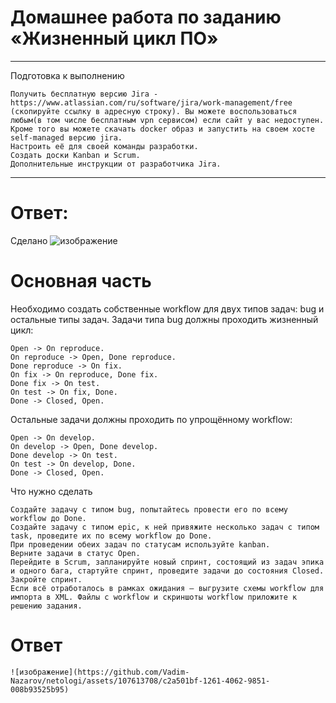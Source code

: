 # Домашнее  работа по заданию  «Жизненный цикл ПО»
----

Подготовка к выполнению

    Получить бесплатную версию Jira - https://www.atlassian.com/ru/software/jira/work-management/free (скопируйте ссылку в адресную строку). Вы можете воспользоваться любым(в том числе бесплатным vpn сервисом) если сайт у вас недоступен. Кроме того вы можете скачать docker образ и запустить на своем хосте self-managed версию jira.
    Настроить её для своей команды разработки.
    Создать доски Kanban и Scrum.
    Дополнительные инструкции от разработчика Jira.
----

# Ответ:
Сделано 
![изображение](https://github.com/Vadim-Nazarov/netologi/assets/107613708/5191d50c-25e8-4818-bc4d-bdf9ddc6fca5)

# Основная часть

Необходимо создать собственные workflow для двух типов задач: bug и остальные типы задач. Задачи типа bug должны проходить жизненный цикл:

    Open -> On reproduce.
    On reproduce -> Open, Done reproduce.
    Done reproduce -> On fix.
    On fix -> On reproduce, Done fix.
    Done fix -> On test.
    On test -> On fix, Done.
    Done -> Closed, Open.

Остальные задачи должны проходить по упрощённому workflow:

    Open -> On develop.
    On develop -> Open, Done develop.
    Done develop -> On test.
    On test -> On develop, Done.
    Done -> Closed, Open.

Что нужно сделать

    Создайте задачу с типом bug, попытайтесь провести его по всему workflow до Done.
    Создайте задачу с типом epic, к ней привяжите несколько задач с типом task, проведите их по всему workflow до Done.
    При проведении обеих задач по статусам используйте kanban.
    Верните задачи в статус Open.
    Перейдите в Scrum, запланируйте новый спринт, состоящий из задач эпика и одного бага, стартуйте спринт, проведите задачи до состояния Closed. Закройте спринт.
    Если всё отработалось в рамках ожидания — выгрузите схемы workflow для импорта в XML. Файлы с workflow и скриншоты workflow приложите к решению задания.

# Ответ

    ![изображение](https://github.com/Vadim-Nazarov/netologi/assets/107613708/c2a501bf-1261-4062-9851-008b93525b95)

    


